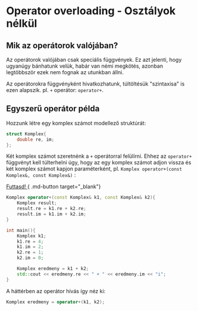 # Operator overloading - Osztályok nélkül

## Mik az operátorok valójában?

Az operátorok valójában csak speciális függvények. Ez azt jelenti, hogy ugyanúgy bánhatunk velük, habár van némi megkötés, azonban legtöbbször ezek nem fognak az utunkban állni. 

Az operátorokra függvényként hivatkozhatunk, túltöltésük "szintaxisa" is ezen alapszik. pl. `+` operátor: `operator+`.

## Egyszerű operátor példa

Hozzunk létre egy komplex számot modellező struktúrát:
```cpp
struct Komplex{
    double re, im;
};
```

Két komplex számot szeretnénk a `+` operátorral felülírni. Ehhez az `operator+` függvényt kell túlterhelni úgy, hogy az egy komplex számot adjon vissza és két komplex számot kapjon paraméterként, pl. `Komplex operator+(const Komplex&, const Komplex&)` :

[ Futtasd! ](<https://godbolt.org/z/dexTfaWG3>){ .md-button target="_blank"}
```cpp
Komplex operator+(const Komplex& k1, const Komplex& k2){
    Komplex result;
    result.re = k1.re + k2.re;
    result.im = k1.im + k2.im;
}

int main(){
    Komplex k1;
    k1.re = 4;
    k1.im = 2;
    k2.re = 1;
    k2.im = 0;

    Komplex eredmeny = k1 + k2;
    std::cout << eredmeny.re << " + " << eredmeny.im << "i";
}
```

A háttérben az operátor hívás így néz ki:

```cpp
Komplex eredmeny = operator+(k1, k2);
```

